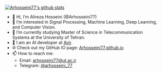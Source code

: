 [![Arhosseini77's github stats](https://github-readme-stats.vercel.app/api?username=Arhosseini77&theme=light)](https://github.com/Arhosseini77)

- 👋 Hi, I’m Alireza Hosseini (@Arhosseini77)
- 👀 I’m interested in Signal Processing, Machine Learning, Deep Learning, and Computer Vision.
- 🌱 I’m currently studying Master of Science in Telecommunication Systems at the University of Tehran.
- 💼 I am an AI developer at [Avir](https://avir.co.com).
- 🌐 Check out my GitHub IO page: [Arhosseini77.github.io](https://arhosseini77.github.io)
- 📫 How to reach me:
  - Email: [arhosseini77@ut.ac.ir](mailto:arhosseini77@ut.ac.ir)
  - Telegram: [@arhosseini_77](https://t.me/arhosseini_77)

<!---
Arhosseini77/Arhosseini77 is a ✨ special ✨ repository because its `README.md` (this file) appears on your GitHub profile.
You can click the Preview link to take a look at your changes.
--->
